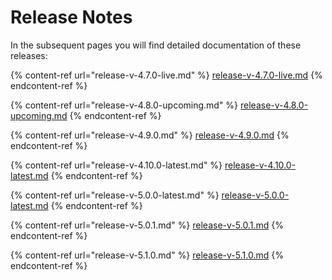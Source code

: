 # Release Notes

In the subsequent pages you will find detailed documentation of these releases:

{% content-ref url="release-v-4.7.0-live.md" %}
[release-v-4.7.0-live.md](release-v-4.7.0-live.md)
{% endcontent-ref %}

{% content-ref url="release-v-4.8.0-upcoming.md" %}
[release-v-4.8.0-upcoming.md](release-v-4.8.0-upcoming.md)
{% endcontent-ref %}

{% content-ref url="release-v-4.9.0.md" %}
[release-v-4.9.0.md](release-v-4.9.0.md)
{% endcontent-ref %}

{% content-ref url="release-v-4.10.0-latest.md" %}
[release-v-4.10.0-latest.md](release-v-4.10.0-latest.md)
{% endcontent-ref %}

{% content-ref url="release-v-5.0.0-latest.md" %}
[release-v-5.0.0-latest.md](release-v-5.0.0-latest.md)
{% endcontent-ref %}

{% content-ref url="release-v-5.0.1.md" %}
[release-v-5.0.1.md](release-v-5.0.1.md)
{% endcontent-ref %}

{% content-ref url="release-v-5.1.0.md" %}
[release-v-5.1.0.md](release-v-5.1.0.md)
{% endcontent-ref %}
